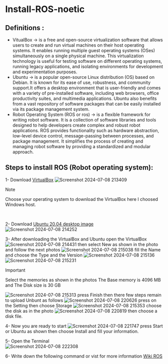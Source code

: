 # Install-ROS-noetic

## Definitions :

- VitualBox -> is a free and open-source virtualization software that allows users to create and run virtual machines on their host operating systems. It enables running multiple guest operating systems (OSes) simultaneously on a single physical machine. This virtualization technology is useful for testing software on different operating systems, running legacy applications, and isolating environments for development and experimentation purposes.
- Ubuntu ->  is a popular open-source Linux distribution (OS) based on Debian. It is known for its ease of use, robustness, and community support.It offers a desktop environment that is user-friendly and comes with a variety of pre-installed software, including web browsers, office productivity suites, and multimedia applications. Ubuntu also benefits from a vast repository of software packages that can be easily installed via its package management system.
- Robot Operating System (ROS or ros) -> is a flexible framework for writing robot software. It is a collection of software libraries and tools designed to help developers create complex and robust robot applications. ROS provides functionality such as hardware abstraction, low-level device control, message-passing between processes, and package management. It simplifies the process of creating and managing robot software by providing a standardized and modular approach.

## Steps to install ROS (Robot operating system):
1- Download [VirtualBox](https://www.virtualbox.org/wiki/Downloads) ![Screenshot 2024-07-08 213409](https://github.com/RaghadAlmadani/Install-ROS-noetic-/assets/173769867/91e57b56-7862-4fee-974f-9f28bd532807) 
> [!NOTE]
> Choose your operating system to download the VirtualBox here I choosed Windows host.
<br>

2- Download [Ubuntu 20.04 desktop image](https://releases.ubuntu.com/20.04/) 
![Screenshot 2024-07-08 214252](https://github.com/RaghadAlmadani/Install-ROS-noetic-/assets/173769867/c6705bc6-8844-4d47-a785-ebb3886c4aca)

3- After downloading the VirtualBox and Ubuntu open the  VirtualBox ![Screenshot 2024-07-08 214431](https://github.com/RaghadAlmadani/Install-ROS-noetic-/assets/173769867/59c7bfdc-7a8c-4ba6-b9a1-c325a6021b07) then select New as shown in the photo and follow the next photos
![Screenshot 2024-07-08 215038](https://github.com/RaghadAlmadani/Install-ROS-noetic-/assets/173769867/25324031-59a1-42ac-9146-ad9fbb238ce7)
fill the Name and choose the Type and the Version
![Screenshot 2024-07-08 215136](https://github.com/RaghadAlmadani/Install-ROS-noetic-/assets/173769867/c0ad23e5-037d-4aad-8ad4-a4fe8dc3d1e4)
![Screenshot 2024-07-08 215231](https://github.com/RaghadAlmadani/Install-ROS-noetic-/assets/173769867/45ff7035-82f7-499b-adfb-fdb94412e1a7)
> [!IMPORTANT]
> Select the memories as shown in the photos The Base memory is 4096 MB and The Disk size is 30 GB


![Screenshot 2024-07-08 215313](https://github.com/RaghadAlmadani/Install-ROS-noetic-/assets/173769867/3f0893c2-f340-4538-a3b5-a39dda60a82f)
press Finish then there few steps remain to upload Unbunt as follows
![Screenshot 2024-07-08 220626](https://github.com/RaghadAlmadani/Install-ROS-noetic-/assets/173769867/e5fa9b47-11fd-46d6-b0dd-5f9ceb2d3e93)
press on the Setting then choose Storage
![Screenshot 2024-07-08 215353](https://github.com/RaghadAlmadani/Install-ROS-noetic-/assets/173769867/d8e55815-d618-4446-9d1b-35e6ad91cfdc)
choose the disk as in the photo
![Screenshot 2024-07-08 220819](https://github.com/RaghadAlmadani/Install-ROS-noetic-/assets/173769867/4cf13add-8888-4722-8f92-f44b8fba792f)
then choose a disk file.

4- Now you are ready to start ![Screenshot 2024-07-08 221747](https://github.com/RaghadAlmadani/Install-ROS-noetic-/assets/173769867/4cb8fbc4-95c1-4fa6-83b4-8d8742485a71)
press Start or Ubuntu as shown then choose Install and fill your information.

5- Open the Terminal  
![Screenshot 2024-07-08 222308](https://github.com/RaghadAlmadani/Install-ROS-noetic-/assets/173769867/09a16793-4891-4a6f-8e86-4a4a1b9f1dc2)

6- Write down the following command or vist for more information [Wiki ROS](http://wiki.ros.org/ROS/Installation)


